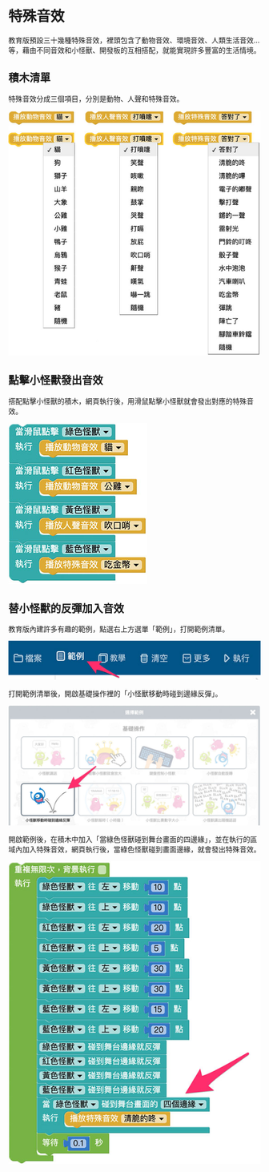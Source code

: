 # 特殊音效

教育版預設三十幾種特殊音效，裡頭包含了動物音效、環境音效、人類生活音效...等，藉由不同音效和小怪獸、開發板的互相搭配，就能實現許多豐富的生活情境。

## 積木清單

特殊音效分成三個項目，分別是動物、人聲和特殊音效。

![特殊音效](../images/zh-tw/docs/webbit/sound/sound-effect-01.jpg)

## 點擊小怪獸發出音效

搭配點擊小怪獸的積木，網頁執行後，用滑鼠點擊小怪獸就會發出對應的特殊音效。

![特殊音效](../images/zh-tw/docs/webbit/sound/sound-effect-02.jpg)

## 替小怪獸的反彈加入音效

教育版內建許多有趣的範例，點選右上方選單「範例」，打開範例清單。

![特殊音效](../images/zh-tw/docs/webbit/sound/sound-effect-03.jpg)

打開範例清單後，開啟基礎操作裡的「小怪獸移動時碰到邊緣反彈」。

![特殊音效](../images/zh-tw/docs/webbit/sound/sound-effect-04.jpg)

開啟範例後，在積木中加入「當綠色怪獸碰到舞台畫面的四邊緣」，並在執行的區域內加入特殊音效，網頁執行後，當綠色怪獸碰到畫面邊緣，就會發出特殊音效。

![特殊音效](../images/zh-tw/docs/webbit/sound/sound-effect-05.jpg)

